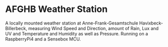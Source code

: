 # AFGHB Weather Station
 A locally mounted weather station at Anne-Frank-Gesamtschule Havixbeck-Billerbeck, measuring Wind Speed and Direction, amount of Rain, Lux and UV and Temperature and Humidity as well as Pressure. Running on a RaspberryPi4 and a Sensebox MCU.

